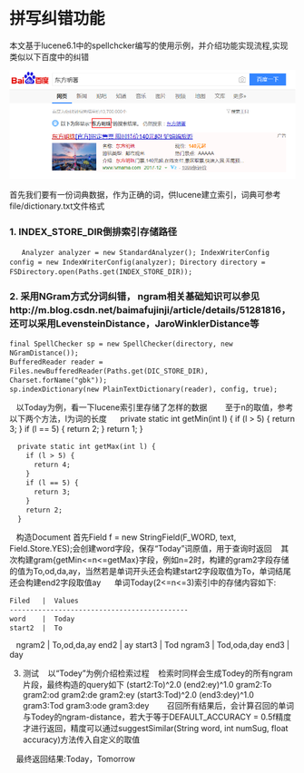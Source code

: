 
# 拼写纠错功能

本文基于lucene6.1中的spellchcker编写的使用示例，并介绍功能实现流程,实现类似以下百度中的纠错

![Alt text](/Image.png)

首先我们要有一份词典数据，作为正确的词，供lucene建立索引，词典可参考file/dictionary.txt文件格式

### 1. INDEX_STORE_DIR倒排索引存储路径
``
    Analyzer analyzer = new StandardAnalyzer();
    IndexWriterConfig config = new IndexWriterConfig(analyzer);
    Directory directory = FSDirectory.open(Paths.get(INDEX_STORE_DIR));
``
### 2. 采用NGram方式分词纠错， ngram相关基础知识可以参见http://m.blog.csdn.net/baimafujinji/article/details/51281816，还可以采用LevensteinDistance，JaroWinklerDistance等
    
    final SpellChecker sp = new SpellChecker(directory, new NGramDistance());
    BufferedReader reader = Files.newBufferedReader(Paths.get(DIC_STORE_DIR), Charset.forName("gbk"));
    sp.indexDictionary(new PlainTextDictionary(reader), config, true);
    
    以Today为例，看一下lucene索引里存储了怎样的数据
    
    至于n的取值，参考以下两个方法，l为词的长度
      private static int getMin(int l) {
        if (l > 5) {
          return 3;
        }
        if (l == 5) {
          return 2;
        }
        return 1;
      }

      private static int getMax(int l) {
        if (l > 5) {
          return 4;
        }
        if (l == 5) {
          return 3;
        }
        return 2;
      }
      
    构造Document
    首先Field f = new StringField(F_WORD, text, Field.Store.YES);会创建word字段，保存“Today”词原值，用于查询时返回
    其次构建gram{getMin<=n<=getMax}字段，例如n=2时，构建的gram2字段存储的值为To,od,da,ay，当然若是单词开头还会构建start2字段取值为To，单词结尾还会构建end2字段取值ay
  
    单词Today(2<=n<=3)索引中的存储内容如下:
    
    Filed   |  Values
    --------------------------------------------
    word    |  Today
    start2  |  To
    ngram2  |  To,od,da,ay
    end2    |  ay
    start3  |  Tod
    ngram3  |  Tod,oda,day
    end3    |  day
    
3. 测试
    以“Todey”为例介绍检索过程
    检索时同样会生成Todey的所有ngram片段，最终构造的query如下
    (start2:To)^2.0 (end2:ey)^1.0 gram2:To gram2:od gram2:de gram2:ey (start3:Tod)^2.0 (end3:dey)^1.0 gram3:Tod gram3:ode gram3:dey
    
    召回所有结果后，会计算召回的单词与Todey的ngram-distance，若大于等于DEFAULT_ACCURACY = 0.5f精度才进行返回，精度可以通过suggestSimilar(String word, int numSug, float accuracy)方法传入自定义的取值
    
    最终返回结果:Today，Tomorrow
